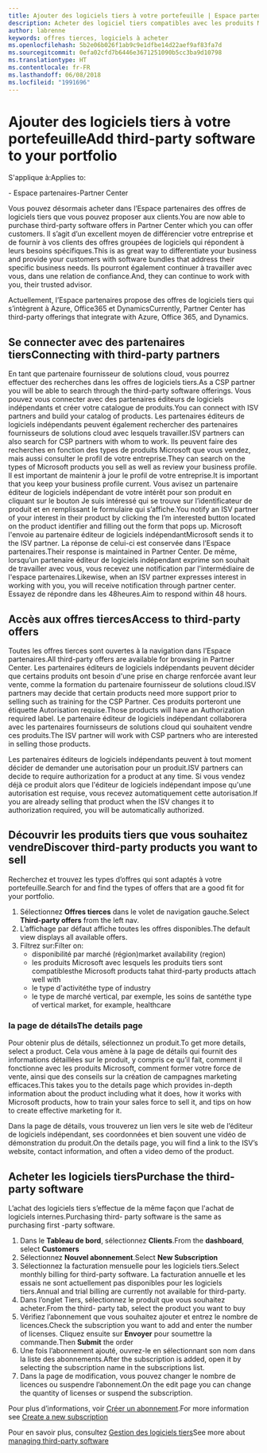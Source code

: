 ```yaml
---
title: Ajouter des logiciels tiers à votre portefeuille | Espace partenaires
description: Acheter des logiciel tiers compatibles avec les produits Microsoft
author: labrenne
keywords: offres tierces, logiciels à acheter
ms.openlocfilehash: 5b2e06b026f1ab9c9e1dfbe14d22aef9af83fa7d
ms.sourcegitcommit: 0efa02cfd7b6446e3671251090b5cc3ba9d10798
ms.translationtype: HT
ms.contentlocale: fr-FR
ms.lasthandoff: 06/08/2018
ms.locfileid: "1991696"
---
```

# <a name="add-third-party-software-to-your-portfolio"></a><span data-ttu-id="86078-104">Ajouter des logiciels tiers à votre portefeuille</span><span class="sxs-lookup"><span data-stu-id="86078-104">Add third-party software to your portfolio</span></span>

<span data-ttu-id="86078-105">S'applique à:</span><span class="sxs-lookup"><span data-stu-id="86078-105">Applies to:</span></span>

<span data-ttu-id="86078-106">- Espace partenaires</span><span class="sxs-lookup"><span data-stu-id="86078-106">-Partner Center</span></span>

<span data-ttu-id="86078-107">Vous pouvez désormais acheter dans l’Espace partenaires des offres de logiciels tiers que vous pouvez proposer aux clients.</span><span class="sxs-lookup"><span data-stu-id="86078-107">You are now able to purchase third-party software offers in Partner Center which you can offer customers.</span></span> <span data-ttu-id="86078-108">Il s’agit d’un excellent moyen de différencier votre entreprise et de fournir à vos clients des offres groupées de logiciels qui répondent à leurs besoins spécifiques.</span><span class="sxs-lookup"><span data-stu-id="86078-108">This is as great way to differentiate your business and provide your customers with software bundles that address their specific business needs.</span></span> <span data-ttu-id="86078-109">Ils pourront également continuer à travailler avec vous, dans une relation de confiance.</span><span class="sxs-lookup"><span data-stu-id="86078-109">And, they can continue to work with you, their trusted advisor.</span></span>

<span data-ttu-id="86078-110">Actuellement, l’Espace partenaires propose des offres de logiciels tiers qui s’intègrent à Azure, Office365 et Dynamics</span><span class="sxs-lookup"><span data-stu-id="86078-110">Currently, Partner Center has third-party offerings that integrate with Azure, Office 365, and Dynamics.</span></span> 

## <a name="connecting-with-third-party-partners"></a><span data-ttu-id="86078-111">Se connecter avec des partenaires tiers</span><span class="sxs-lookup"><span data-stu-id="86078-111">Connecting with third-party partners</span></span>
 
<span data-ttu-id="86078-112">En tant que partenaire fournisseur de solutions cloud, vous pourrez effectuer des recherches dans les offres de logiciels tiers.</span><span class="sxs-lookup"><span data-stu-id="86078-112">As a CSP partner you will be able to search through the third-party software offerings.</span></span> <span data-ttu-id="86078-113">Vous pouvez vous connecter avec des partenaires éditeurs de logiciels indépendants et créer votre catalogue de produits.</span><span class="sxs-lookup"><span data-stu-id="86078-113">You can connect with ISV partners and build your catalog of products.</span></span> <span data-ttu-id="86078-114">Les partenaires éditeurs de logiciels indépendants peuvent également rechercher des partenaires fournisseurs de solutions cloud avec lesquels travailler.</span><span class="sxs-lookup"><span data-stu-id="86078-114">ISV partners can also search for CSP partners with whom to work.</span></span> <span data-ttu-id="86078-115">Ils peuvent faire des recherches en fonction des types de produits Microsoft que vous vendez, mais aussi consulter le profil de votre entreprise.</span><span class="sxs-lookup"><span data-stu-id="86078-115">They can search on the types of Microsoft products you sell as well as review your business profile.</span></span> <span data-ttu-id="86078-116">Il est important de maintenir à jour le profil de votre entreprise.</span><span class="sxs-lookup"><span data-stu-id="86078-116">It is important that you keep your business profile current.</span></span> <span data-ttu-id="86078-117">Vous avisez un partenaire éditeur de logiciels indépendant de votre intérêt pour son produit en cliquant sur le bouton Je suis intéressé qui se trouve sur l’identificateur de produit et en remplissant le formulaire qui s’affiche.</span><span class="sxs-lookup"><span data-stu-id="86078-117">You notify an ISV partner of your interest in their product by clicking the I’m interested button located on the product identifier and filling out the form that pops up.</span></span> <span data-ttu-id="86078-118">Microsoft l'envoie au partenaire éditeur de logiciels indépendant</span><span class="sxs-lookup"><span data-stu-id="86078-118">Microsoft sends it to the ISV partner.</span></span> <span data-ttu-id="86078-119">La réponse de celui-ci est conservée dans l’Espace partenaires.</span><span class="sxs-lookup"><span data-stu-id="86078-119">Their response is maintained in Partner Center.</span></span> <span data-ttu-id="86078-120">De même, lorsqu’un partenaire éditeur de logiciels indépendant exprime son souhait de travailler avec vous, vous recevez une notification par l'intermédiaire de l'espace partenaires.</span><span class="sxs-lookup"><span data-stu-id="86078-120">Likewise, when an ISV partner expresses interest in working with you, you will receive notification through partner center.</span></span> <span data-ttu-id="86078-121">Essayez de répondre dans les 48heures.</span><span class="sxs-lookup"><span data-stu-id="86078-121">Aim to respond within 48 hours.</span></span>

## <a name="access-to-third-party-offers"></a><span data-ttu-id="86078-122">Accès aux offres tierces</span><span class="sxs-lookup"><span data-stu-id="86078-122">Access to third-party offers</span></span>

<span data-ttu-id="86078-123">Toutes les offres tierces sont ouvertes à la navigation dans l’Espace partenaires.</span><span class="sxs-lookup"><span data-stu-id="86078-123">All third-party offers are available for browsing in Partner Center.</span></span> <span data-ttu-id="86078-124">Les partenaires éditeurs de logiciels indépendants peuvent décider que certains produits ont besoin d'une prise en charge renforcée avant leur vente, comme la formation du partenaire fournisseur de solutions cloud.</span><span class="sxs-lookup"><span data-stu-id="86078-124">ISV partners may decide that certain products need more support prior to selling such as training for the CSP Partner.</span></span> <span data-ttu-id="86078-125">Ces produits porteront une étiquette Autorisation requise.</span><span class="sxs-lookup"><span data-stu-id="86078-125">Those products will have an Authorization required label.</span></span> <span data-ttu-id="86078-126">Le partenaire éditeur de logiciels indépendant collaborera avec les partenaires fournisseurs de solutions cloud qui souhaitent vendre ces produits.</span><span class="sxs-lookup"><span data-stu-id="86078-126">The ISV partner will work with CSP partners who are interested in selling those products.</span></span> 

<span data-ttu-id="86078-127">Les partenaires éditeurs de logiciels indépendants peuvent à tout moment décider de demander une autorisation pour un produit.</span><span class="sxs-lookup"><span data-stu-id="86078-127">ISV partners can decide to require authorization for a product at any time.</span></span> <span data-ttu-id="86078-128">Si vous vendez déjà ce produit alors que l'éditeur de logiciels indépendant impose qu'une autorisation est requise, vous recevez automatiquement cette autorisation.</span><span class="sxs-lookup"><span data-stu-id="86078-128">If you are already selling that product when the ISV changes it to authorization required, you will be automatically authorized.</span></span>

## <a name="discover-third-party-products-you-want-to-sell"></a><span data-ttu-id="86078-129">Découvrir les produits tiers que vous souhaitez vendre</span><span class="sxs-lookup"><span data-stu-id="86078-129">Discover third-party products you want to sell</span></span>

<span data-ttu-id="86078-130">Recherchez et trouvez les types d’offres qui sont adaptés à votre portefeuille.</span><span class="sxs-lookup"><span data-stu-id="86078-130">Search for and find the types of offers that are a good fit for your portfolio.</span></span> 

1. <span data-ttu-id="86078-131">Sélectionnez **Offres tierces** dans le volet de navigation gauche.</span><span class="sxs-lookup"><span data-stu-id="86078-131">Select **Third-party offers** from the left nav.</span></span>
2. <span data-ttu-id="86078-132">L’affichage par défaut affiche toutes les offres disponibles.</span><span class="sxs-lookup"><span data-stu-id="86078-132">The default view displays all available offers.</span></span>
3. <span data-ttu-id="86078-133">Filtrez sur:</span><span class="sxs-lookup"><span data-stu-id="86078-133">Filter on:</span></span>
    - <span data-ttu-id="86078-134">disponibilité par marché (région)</span><span class="sxs-lookup"><span data-stu-id="86078-134">market availability (region)</span></span>
    - <span data-ttu-id="86078-135">les produits Microsoft avec lesquels les produits tiers sont compatibles</span><span class="sxs-lookup"><span data-stu-id="86078-135">the Microsoft products tahat third-party products attach well with</span></span>
    - <span data-ttu-id="86078-136">le type d'activité</span><span class="sxs-lookup"><span data-stu-id="86078-136">the type of industry</span></span>
    - <span data-ttu-id="86078-137">le type de marché vertical, par exemple, les soins de santé</span><span class="sxs-lookup"><span data-stu-id="86078-137">the type of vertical market, for example, healthcare</span></span>

### <a name="the-details-page"></a><span data-ttu-id="86078-138">la page de détails</span><span class="sxs-lookup"><span data-stu-id="86078-138">The details page</span></span>

<span data-ttu-id="86078-139">Pour obtenir plus de détails, sélectionnez un produit.</span><span class="sxs-lookup"><span data-stu-id="86078-139">To get more details, select a product.</span></span> <span data-ttu-id="86078-140">Cela vous amène à la page de détails qui fournit des informations détaillées sur le produit, y compris ce qu’il fait, comment il fonctionne avec les produits Microsoft, comment former votre force de vente, ainsi que des conseils sur la création de campagnes marketing efficaces.</span><span class="sxs-lookup"><span data-stu-id="86078-140">This takes you to the details page which provides in-depth information about the product including what it does, how it works with Microsoft products, how to train your sales force to sell it, and tips on how to create effective marketing for it.</span></span>

<span data-ttu-id="86078-141">Dans la page de détails, vous trouverez un lien vers le site web de l’éditeur de logiciels indépendant, ses coordonnées et bien souvent une vidéo de démonstration du produit.</span><span class="sxs-lookup"><span data-stu-id="86078-141">On the details page, you will find a link to the ISV’s website, contact information, and often a video demo of the product.</span></span> 

## <a name="purchase-the-third-party-software"></a><span data-ttu-id="86078-142">Acheter les logiciels tiers</span><span class="sxs-lookup"><span data-stu-id="86078-142">Purchase the third-party software</span></span>

<span data-ttu-id="86078-143">L’achat des logiciels tiers s’effectue de la même façon que l'achat de logiciels internes.</span><span class="sxs-lookup"><span data-stu-id="86078-143">Purchasing third- party software is the same as purchasing first -party software.</span></span> 

1. <span data-ttu-id="86078-144">Dans le **Tableau de bord**, sélectionnez **Clients**.</span><span class="sxs-lookup"><span data-stu-id="86078-144">From the **dashboard**, select **Customers**</span></span>
2. <span data-ttu-id="86078-145">Sélectionnez **Nouvel abonnement**.</span><span class="sxs-lookup"><span data-stu-id="86078-145">Select **New Subscription**</span></span>
3. <span data-ttu-id="86078-146">Sélectionnez la facturation mensuelle pour les logiciels tiers.</span><span class="sxs-lookup"><span data-stu-id="86078-146">Select monthly billing for third-party software.</span></span> <span data-ttu-id="86078-147">La facturation annuelle et les essais ne sont actuellement pas disponibles pour les logiciels tiers.</span><span class="sxs-lookup"><span data-stu-id="86078-147">Annual and trial billing are currently not available for third-party.</span></span>
4. <span data-ttu-id="86078-148">Dans l’onglet Tiers, sélectionnez le produit que vous souhaitez acheter.</span><span class="sxs-lookup"><span data-stu-id="86078-148">From the third- party tab, select the product you want to buy</span></span>
5. <span data-ttu-id="86078-149">Vérifiez l’abonnement que vous souhaitez ajouter et entrez le nombre de licences.</span><span class="sxs-lookup"><span data-stu-id="86078-149">Check the subscription you want to add and enter the number of licenses.</span></span> <span data-ttu-id="86078-150">Cliquez ensuite sur **Envoyer** pour soumettre la commande.</span><span class="sxs-lookup"><span data-stu-id="86078-150">Then **Submit** the order</span></span>
6. <span data-ttu-id="86078-151">Une fois l’abonnement ajouté, ouvrez-le en sélectionnant son nom dans la liste des abonnements.</span><span class="sxs-lookup"><span data-stu-id="86078-151">After the subscription is added, open it by selecting the subscription name in the subscriptions list.</span></span>
7. <span data-ttu-id="86078-152">Dans la page de modification, vous pouvez changer le nombre de licences ou suspendre l’abonnement.</span><span class="sxs-lookup"><span data-stu-id="86078-152">On the edit page you can change the quantity of licenses or suspend the subscription.</span></span>

<span data-ttu-id="86078-153">Pour plus d’informations, voir [Créer un abonnement](create-a-new-subscription.md).</span><span class="sxs-lookup"><span data-stu-id="86078-153">For more information see [Create a new subscription](create-a-new-subscription.md)</span></span>

<span data-ttu-id="86078-154">Pour en savoir plus, consultez [Gestion des logiciels tiers](third-party-help.md)</span><span class="sxs-lookup"><span data-stu-id="86078-154">See more about [managing third-party software](third-party-help.md)</span></span>  